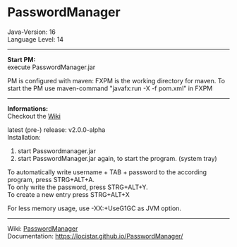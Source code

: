 # PasswordManager

Java-Version: 16 <br />
Language Level: 14

***

**Start PM:**<br />
execute PasswordManager.jar

PM is configured with maven:
FXPM is the working directory for maven. To start the PM use maven-command "javafx:run -X -f pom.xml" in FXPM

***

**Informations:**<br />
Checkout the [Wiki](https://github.com/LociStar/PasswordManager/wiki)

latest (pre-) release: v2.0.0-alpha<br />
Installation: <br />

1. start Passwordmanager.jar
2. start PasswordManager.jar again, to start the program. (system tray)

To automatically write username + TAB + password to the according program, press STRG+ALT+A.<br />
To only write the password, press STRG+ALT+Y.<br />
To create a new entry press STRG+ALT+X

For less memory usage, use -XX:+UseG1GC as JVM option.

***

Wiki: [PasswordManager](https://github.com/LociStar/PasswordManager/wiki)<br />
Documentation: https://locistar.github.io/PasswordManager/
